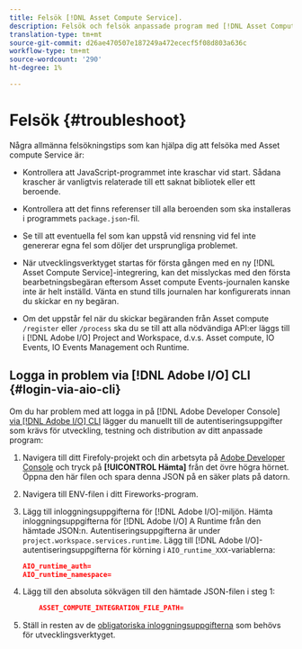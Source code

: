 ```yaml
---
title: Felsök [!DNL Asset Compute Service].
description: Felsök och felsök anpassade program med [!DNL Asset Compute Service].
translation-type: tm+mt
source-git-commit: d26ae470507e187249a472ececf5f08d803a636c
workflow-type: tm+mt
source-wordcount: '290'
ht-degree: 1%

---
```



# Felsök {#troubleshoot}

Några allmänna felsökningstips som kan hjälpa dig att felsöka med Asset compute Service är:

* Kontrollera att JavaScript-programmet inte kraschar vid start. Sådana krascher är vanligtvis relaterade till ett saknat bibliotek eller ett beroende.
* Kontrollera att det finns referenser till alla beroenden som ska installeras i programmets `package.json`-fil.
* Se till att eventuella fel som kan uppstå vid rensning vid fel inte genererar egna fel som döljer det ursprungliga problemet.

* När utvecklingsverktyget startas för första gången med en ny [!DNL Asset Compute Service]-integrering, kan det misslyckas med den första bearbetningsbegäran eftersom Asset compute Events-journalen kanske inte är helt inställd. Vänta en stund tills journalen har konfigurerats innan du skickar en ny begäran.
* Om det uppstår fel när du skickar begäranden från Asset compute `/register` eller `/process` ska du se till att alla nödvändiga API:er läggs till i [!DNL Adobe I/O] Project and Workspace, d.v.s. Asset compute, IO Events, IO Events Management och Runtime.

## Logga in problem via [!DNL Adobe I/O] CLI {#login-via-aio-cli}

Om du har problem med att logga in på [!DNL Adobe Developer Console] [via  [!DNL Adobe I/O] CLI](https://github.com/AdobeDocs/project-firefly/blob/master/getting_started/first_app.md#3-signing-in-from-cli) lägger du manuellt till de autentiseringsuppgifter som krävs för utveckling, testning och distribution av ditt anpassade program:

1. Navigera till ditt Firefoly-projekt och din arbetsyta på [Adobe Developer Console](https://console.adobe.io/) och tryck på **[!UICONTROL Hämta]** från det övre högra hörnet. Öppna den här filen och spara denna JSON på en säker plats på datorn.

1. Navigera till ENV-filen i ditt Fireworks-program.

1. Lägg till inloggningsuppgifterna för [!DNL Adobe I/O]-miljön. Hämta inloggningsuppgifterna för [!DNL Adobe I/O] A Runtime från den hämtade JSON:n. Autentiseringsuppgifterna är under `project.workspace.services.runtime`. Lägg till [!DNL Adobe I/O]-autentiseringsuppgifterna för körning i `AIO_runtime_XXX`-variablerna:

   ```json
   AIO_runtime_auth=
   AIO_runtime_namespace=
   ```

1. Lägg till den absoluta sökvägen till den hämtade JSON-filen i steg 1:

   ```json
       ASSET_COMPUTE_INTEGRATION_FILE_PATH=
   ```

1. Ställ in resten av de [obligatoriska inloggningsuppgifterna](develop-custom-application.md) som behövs för utvecklingsverktyget.

<!-- TBD for later:
Add any best practices for developers in this section:
* Any items to take care of when creating projects.
* Any naming conventions, reserved keywords, etc.?
* Any terms that can become a source of confusion later based on our OOTB naming.

* If required, add limitations for custom applications and spin those off as best practices.
* Do NOT borrow any content from https://git.corp.adobe.com/nui/nui/blob/master/doc/worker_api.md. It is outdated and irrelevant for 3rd party custom applications.
-->
